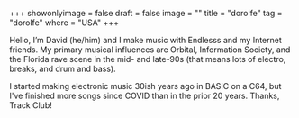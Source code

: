 +++
showonlyimage = false
draft = false
image = ""
title = "dorolfe"
tag = "dorolfe"
where = "USA"
+++

Hello, I’m David (he/him) and I make music with Endlesss and my Internet friends. My primary musical influences are Orbital, Information Society, and the Florida rave scene in the mid- and late-90s (that means lots of electro, breaks, and drum and bass).

I started making electronic music 30ish years ago in BASIC on a C64, but I've finished more songs since COVID than in the prior 20 years. Thanks, Track Club!
